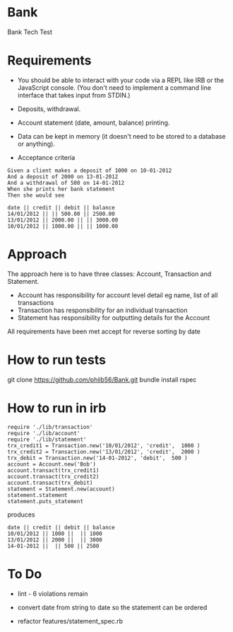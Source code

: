 # Bank
Bank Tech Test

# Requirements

* You should be able to interact with your code via a REPL like IRB or the JavaScript console. (You don't need to implement a command line interface that takes input from STDIN.)

* Deposits, withdrawal.

* Account statement (date, amount, balance) printing.

* Data can be kept in memory (it doesn't need to be stored to a database or anything).

* Acceptance criteria

```
Given a client makes a deposit of 1000 on 10-01-2012
And a deposit of 2000 on 13-01-2012
And a withdrawal of 500 on 14-01-2012
When she prints her bank statement
Then she would see

date || credit || debit || balance
14/01/2012 || || 500.00 || 2500.00
13/01/2012 || 2000.00 || || 3000.00
10/01/2012 || 1000.00 || || 1000.00
```

Approach
========
The approach here is to have three classes: Account, Transaction and Statement.

* Account has responsibility for account level detail eg name, list of all transactions
* Transaction has responsibility for an individual transaction
* Statement has responsibility for outputting details for the Account

All requirements have been met accept for reverse sorting by date


How to run tests
================
git clone https://github.com/philb56/Bank.git
bundle install
rspec

How to run in irb
=================
```
require './lib/transaction'
require './lib/account'
require './lib/statement'
trx_credit1 = Transaction.new('10/01/2012', 'credit',  1000 )
trx_credit2 = Transaction.new('13/01/2012', 'credit',  2000 )
trx_debit = Transaction.new('14-01-2012', 'debit',  500 )
account = Account.new('Bob')
account.transact(trx_credit1)
account.transact(trx_credit2)
account.transact(trx_debit)
statement = Statement.new(account)
statement.statement
statement.puts_statement
```
produces
```
date || credit || debit || balance
10/01/2012 || 1000 ||  || 1000
13/01/2012 || 2000 ||  || 3000
14-01-2012 ||  || 500 || 2500
```

To Do
=====
* lint - 6 violations remain

* convert date from string to date so the statement can be ordered

* refactor features/statement_spec.rb
